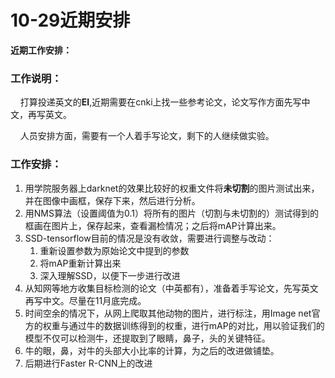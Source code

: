 # 10-29近期安排

**近期工作安排：**

### 工作说明：

&nbsp;&nbsp;&nbsp;&nbsp;打算投递英文的**EI**,近期需要在cnki上找一些参考论文，论文写作方面先写中文，再写英文。

&nbsp;&nbsp;&nbsp;&nbsp;人员安排方面，需要有一个人着手写论文，剩下的人继续做实验。



### 工作安排：

1. 用学院服务器上darknet的效果比较好的权重文件将**未切割**的图片测试出来，并在图像中画框，保存下来，然后进行分析。
2. 用NMS算法（设置阈值为0.1）将所有的图片（切割与未切割的）测试得到的框画在图片上，保存起来，查看漏检情况；之后将mAP计算出来。
3. SSD-tensorflow目前的情况是没有收敛，需要进行调整与改动：
   1. 重新设置参数为原始论文中提到的参数
   2. 将mAP重新计算出来
   3. 深入理解SSD，以便下一步进行改进
4. 从知网等地方收集目标检测的论文（中英都有），准备着手写论文，先写英文再写中文。尽量在11月底完成。
5. 时间空余的情况下，从网上爬取其他动物的图片，进行标注，用Image net官方的权重与通过牛的数据训练得到的权重，进行mAP的对比，用以验证我们的模型不仅可以检测牛，还提取到了眼睛，鼻子，头的关键特征。
6. 牛的眼，鼻，对牛的头部大小比率的计算，为之后的改进做铺垫。
7. 后期进行Faster R-CNN上的改进